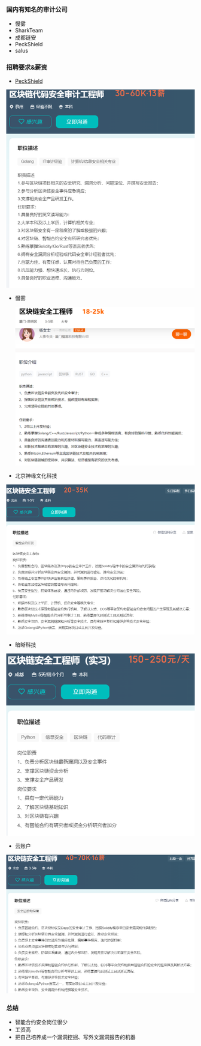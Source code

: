 ### 国内有知名的审计公司

- 慢雾
- SharkTeam
- 成都链安
- PeckShield
- salus

### 招聘要求&薪资

- [PeckShield](https://www.zhipin.com/gongsi/job/0818f51cc19e6a831XR709y8GQ~~.html)

![image-20230725194647150](https://raw.githubusercontent.com/m1crofan/image/main/image-20230725194647150.png)

- 慢雾

  ![image-20230725200131538](https://raw.githubusercontent.com/m1crofan/image/main/image-20230725200131538.png)

- 北京神缘文化科技

![image-20230725195006247](https://raw.githubusercontent.com/m1crofan/image/main/image-20230725195006247.png)

- 暗晰科技

![image-20230725195138556](https://raw.githubusercontent.com/m1crofan/image/main/image-20230725195138556.png)

- 云账户

![image-20230725195231920](https://raw.githubusercontent.com/m1crofan/image/main/image-20230725195231920.png)

### 总结

- 智能合约安全岗位很少
- 工资高
- 把自己培养成一个漏洞挖掘、写外文漏洞报告的机器